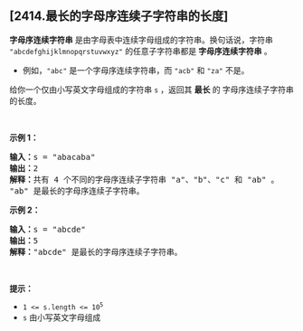 ## [2414.最长的字母序连续子字符串的长度]
<p><strong>字母序连续字符串</strong> 是由字母表中连续字母组成的字符串。换句话说，字符串 <code>"abcdefghijklmnopqrstuvwxyz"</code> 的任意子字符串都是 <strong>字母序连续字符串</strong> 。</p>

<ul>
	<li>例如，<code>"abc"</code> 是一个字母序连续字符串，而 <code>"acb"</code> 和 <code>"za"</code> 不是。</li>
</ul>

<p>给你一个仅由小写英文字母组成的字符串 <code>s</code> ，返回其 <strong>最长</strong> 的 字母序连续子字符串 的长度。</p>

<p>&nbsp;</p>

<p><strong>示例 1：</strong></p>

<pre><strong>输入：</strong>s = "abacaba"
<strong>输出：</strong>2
<strong>解释：</strong>共有 4 个不同的字母序连续子字符串 "a"、"b"、"c" 和 "ab" 。
"ab" 是最长的字母序连续子字符串。
</pre>

<p><strong>示例 2：</strong></p>

<pre><strong>输入：</strong>s = "abcde"
<strong>输出：</strong>5
<strong>解释：</strong>"abcde" 是最长的字母序连续子字符串。
</pre>

<p>&nbsp;</p>

<p><strong>提示：</strong></p>

<ul>
	<li><code>1 &lt;= s.length &lt;= 10<sup>5</sup></code></li>
	<li><code>s</code> 由小写英文字母组成</li>
</ul>
